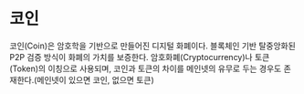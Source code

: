 # 코인

코인(Coin)은 암호학을 기반으로 만들어진 디지털 화폐이다. 블록체인 기반 탈중앙화된 P2P 검증 방식이 화폐의 가치를 보증한다. 암호화폐(Cryptocurrency)나 토큰(Token)의 이칭으로 사용되며, 코인과 토큰의 차이를 메인넷의 유무로 두는 경우도 존재한다.(메인넷이 있으면 코인, 없으면 토큰)
